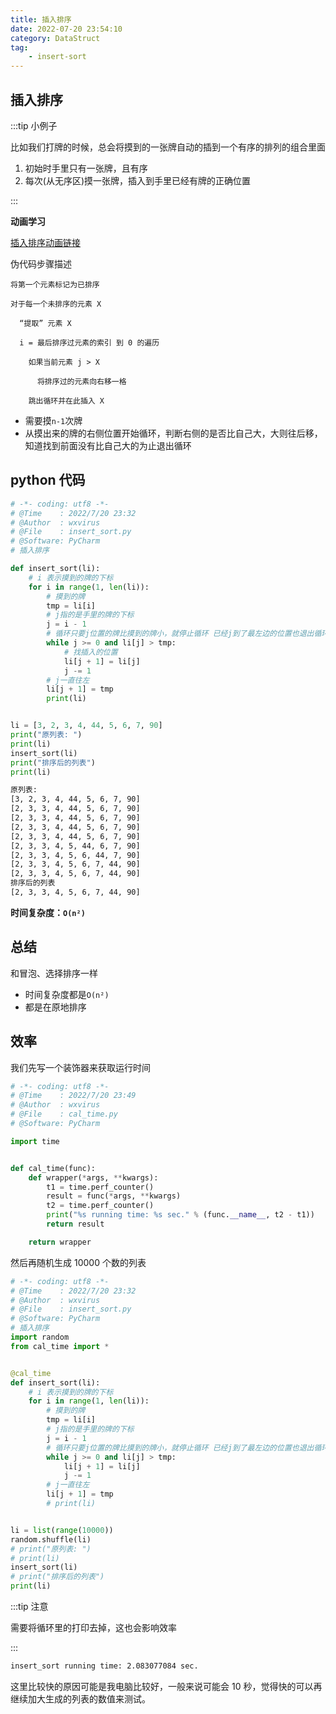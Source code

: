 ```yaml
---
title: 插入排序
date: 2022-07-20 23:54:10
category: DataStruct
tag:
    - insert-sort
---
```


## 插入排序

:::tip 小例子

比如我们打牌的时候，总会将摸到的一张牌自动的插到一个有序的排列的组合里面

1.  初始时手里只有一张牌，且有序
2.  每次(从无序区)摸一张牌，插入到手里已经有牌的正确位置

:::

**动画学习**

[插入排序动画链接](https://visualgo.net/zh/sorting)

伪代码步骤描述

```
将第一个元素标记为已排序

对于每一个未排序的元素 X

  “提取” 元素 X

  i = 最后排序过元素的索引 到 0 的遍历

    如果当前元素 j > X

      将排序过的元素向右移一格

    跳出循环并在此插入 X
```

-   需要摸`n-1`次牌
-   从摸出来的牌的右侧位置开始循环，判断右侧的是否比自己大，大则往后移，知道找到前面没有比自己大的为止退出循环

## python 代码

```python
# -*- coding: utf8 -*-
# @Time    : 2022/7/20 23:32
# @Author  : wxvirus
# @File    : insert_sort.py
# @Software: PyCharm
# 插入排序

def insert_sort(li):
    # i 表示摸到的牌的下标
    for i in range(1, len(li)):
        # 摸到的牌
        tmp = li[i]
        # j指的是手里的牌的下标
        j = i - 1
        # 循环只要j位置的牌比摸到的牌小，就停止循环 已经j到了最左边的位置也退出循环
        while j >= 0 and li[j] > tmp:
            # 找插入的位置
            li[j + 1] = li[j]
            j -= 1
        # j一直往左
        li[j + 1] = tmp
        print(li)


li = [3, 2, 3, 4, 44, 5, 6, 7, 90]
print("原列表: ")
print(li)
insert_sort(li)
print("排序后的列表")
print(li)

```

```bash
原列表:
[3, 2, 3, 4, 44, 5, 6, 7, 90]
[2, 3, 3, 4, 44, 5, 6, 7, 90]
[2, 3, 3, 4, 44, 5, 6, 7, 90]
[2, 3, 3, 4, 44, 5, 6, 7, 90]
[2, 3, 3, 4, 44, 5, 6, 7, 90]
[2, 3, 3, 4, 5, 44, 6, 7, 90]
[2, 3, 3, 4, 5, 6, 44, 7, 90]
[2, 3, 3, 4, 5, 6, 7, 44, 90]
[2, 3, 3, 4, 5, 6, 7, 44, 90]
排序后的列表
[2, 3, 3, 4, 5, 6, 7, 44, 90]
```

**时间复杂度：`O(n²)`**

## 总结

和冒泡、选择排序一样

-   时间复杂度都是`O(n²)`
-   都是在原地排序

## 效率

我们先写一个装饰器来获取运行时间

```python
# -*- coding: utf8 -*-
# @Time    : 2022/7/20 23:49
# @Author  : wxvirus
# @File    : cal_time.py
# @Software: PyCharm

import time


def cal_time(func):
    def wrapper(*args, **kwargs):
        t1 = time.perf_counter()
        result = func(*args, **kwargs)
        t2 = time.perf_counter()
        print("%s running time: %s sec." % (func.__name__, t2 - t1))
        return result

    return wrapper

```

然后再随机生成 10000 个数的列表

```python
# -*- coding: utf8 -*-
# @Time    : 2022/7/20 23:32
# @Author  : wxvirus
# @File    : insert_sort.py
# @Software: PyCharm
# 插入排序
import random
from cal_time import *


@cal_time
def insert_sort(li):
    # i 表示摸到的牌的下标
    for i in range(1, len(li)):
        # 摸到的牌
        tmp = li[i]
        # j指的是手里的牌的下标
        j = i - 1
        # 循环只要j位置的牌比摸到的牌小，就停止循环 已经j到了最左边的位置也退出循环
        while j >= 0 and li[j] > tmp:
            li[j + 1] = li[j]
            j -= 1
        # j一直往左
        li[j + 1] = tmp
        # print(li)


li = list(range(10000))
random.shuffle(li)
# print("原列表: ")
# print(li)
insert_sort(li)
# print("排序后的列表")
print(li)

```

:::tip 注意

需要将循环里的打印去掉，这也会影响效率

:::

```bash
insert_sort running time: 2.083077084 sec.
```

这里比较快的原因可能是我电脑比较好，一般来说可能会 10 秒，觉得快的可以再继续加大生成的列表的数值来测试。
